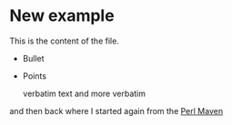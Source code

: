 # New example

This is the content of the file.

* Bullet
* Points

    verbatim text
    and more verbatim

and then back where I started again from
the [Perl Maven](http://perlmaven.com)
